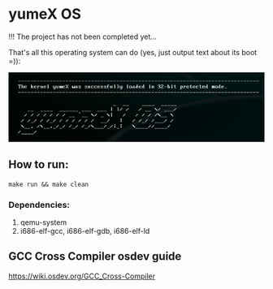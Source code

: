 # yumeX OS

!!! The project has not been completed yet...

That's all this operating system can do (yes, just output text about its boot =)):

<img src="vault/images/yumeX.png" alt="" width="600">

## How to run:
```
make run && make clean
```

### Dependencies:
1) qemu-system
2) i686-elf-gcc, i686-elf-gdb, i686-elf-ld

## GCC Cross Compiler osdev guide
https://wiki.osdev.org/GCC_Cross-Compiler

